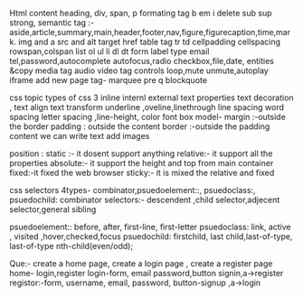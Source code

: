 Html content
heading, div, span, p 
formating tag b em i delete sub sup strong,
semantic tag :- aside,article,summary,main,header,footer,nav,figure,figurecaption,time,mark.
img and a src and alt target href
table tag tr td cellpadding cellspacing rowspan,colspan
list ol ul li dl dt
form label type email tel,password,autocomplete autofocus,radio checkbox,file,date, 
entities &copy
media tag audio video tag  controls loop,mute unmute,autoplay
iframe add new page
tag- marquee pre q blockquote


css topic 
types of css 3 inline internl external
text properties text decoration , text align text transform underline ,oveline,linethrough line spacing word spacing letter spacing ,line-height,
 color 
font 
box model- margin :-outside the border
padding : outside the content
border :-outside the padding
content we can write text add images 

position : 
static :- it dosent support anything
relative:- it support all the properties
absolute:- it support the height and top from main container
fixed:-it fixed the web browser
sticky:- it is mixed the relative and fixed



css selectors 4types- combinator,psuedoelement::, psuedoclass:, psuedochild:
combinator selectors:-
descendent ,child selector,adjecent selector,general sibling

psuedoelement::
before, after, first-line, first-letter
psuedoclass:
link, active , visited ,hover,checked,focus
psuedochild:
firstchild, last child,last-of-type, last-of-type nth-child(even/odd);

Que:- create a home page, create a login page , create a register page
home- login,register
login-form, email password,button signin,a->register
registor:-form, username, email, password, button-signup ,a->login











